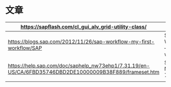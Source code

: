 # 文章

| https://sapflash.com/cl_gui_alv_grid-utility-class/          |                                  |      |
| ------------------------------------------------------------ | -------------------------------- | ---- |
| https://blogs.sap.com/2012/11/26/sap-workflow-my-first-workflow/SAP | SAP Workflow – my first workflow |      |
| https://help.sap.com/doc/saphelp_nw73ehp1/7.31.19/en-US/CA/6FBD35746DBD2DE10000009B38F889/frameset.htm | SAP NetWeaver 7.3 EHP1           |      |
|                                                              |                                  |      |

